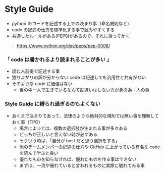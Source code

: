 # Style Guide
- python のコードを記述する上での決まり事（命名規則など）
- code の記述の仕方を標準化する事で読みやすくする
- 共通したルールがある(PEP8)があるので、それに従ってかく
> https://www.python.org/dev/peps/pep-0008/
### 「 code は書かれるより読まれることが多い 」
- 読む人前提で記述する事
- 独りよがりの訳が分からない code は記述しても汎用性と共有がない
- そのような code に価値はない
  - 世の中一人で生きているなんて勘違いはしない方が身の為・人の為
### Style Guide に縛られ過ぎるのもよくない
- あくまで決まりであって、法律のような絶対的な規則では無い事を理解しておく事（TPO）
  - 場合によっては、複数の選択肢が生まれる事が多々ある
  - どっちが正しいと言えない時が必ずある
  - そういう時は、「自分が best だと思う選択をする」
  - 他のチームメンバーの記述の仕方や GitHub に上がっている有名な code を読んで学ぶと良い
  - 優れたものを知らなければ、優れたものを作る事はできない
  - まずは、一流や優れていると言われるものに実際に触れてみる事

